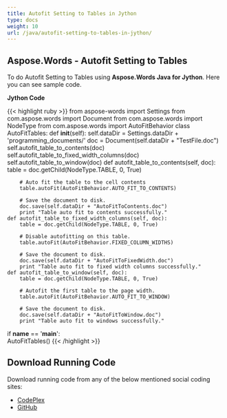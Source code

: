 ```yaml
---
title: Autofit Setting to Tables in Jython
type: docs
weight: 10
url: /java/autofit-setting-to-tables-in-jython/
---
```


## **Aspose.Words - Autofit Setting to Tables**
To do Autofit Setting to Tables using **Aspose.Words Java for Jython**. Here you can see sample code.

**Jython Code**

{{< highlight ruby >}}
from aspose-words import Settings
from com.aspose.words import Document
from com.aspose.words import NodeType
from com.aspose.words import AutoFitBehavior
class AutoFitTables:
    def __init__(self):
        self.dataDir = Settings.dataDir + 'programming_documents/'
        doc = Document(self.dataDir + "TestFile.doc")
        self.autofit_table_to_contents(doc)
        self.autofit_table_to_fixed_width_columns(doc)
        self.autofit_table_to_window(doc)
    def autofit_table_to_contents(self, doc):
        table = doc.getChild(NodeType.TABLE, 0, True)

        # Auto fit the table to the cell contents
        table.autoFit(AutoFitBehavior.AUTO_FIT_TO_CONTENTS)

        # Save the document to disk.
        doc.save(self.dataDir + "AutoFitToContents.doc")
        print "Table auto fit to contents successfully."
    def autofit_table_to_fixed_width_columns(self, doc):
        table = doc.getChild(NodeType.TABLE, 0, True)

        # Disable autofitting on this table.
        table.autoFit(AutoFitBehavior.FIXED_COLUMN_WIDTHS)

        # Save the document to disk.
        doc.save(self.dataDir + "AutoFitToFixedWidth.doc")
        print "Table auto fit to fixed width columns successfully." 
    def autofit_table_to_window(self, doc):
        table = doc.getChild(NodeType.TABLE, 0, True)

        # Autofit the first table to the page width.
        table.autoFit(AutoFitBehavior.AUTO_FIT_TO_WINDOW)

        # Save the document to disk.
        doc.save(self.dataDir + "AutoFitToWindow.doc")
        print "Table auto fit to windows successfully." 
if __name__ == '__main__':        
    AutoFitTables()
{{< /highlight >}}
## **Download Running Code**
Download running code from any of the below mentioned social coding sites:

- [CodePlex](https://asposewordsjavajython.codeplex.com/releases/view/619260)
- [GitHub](https://github.com/aspose-words/Aspose.Words-for-Java/releases/tag/Aspose.Words_Java_for_Jython-v1.0.0)

